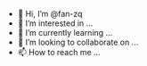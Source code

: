 - 👋 Hi, I’m @fan-zq
- 👀 I’m interested in ...
- 🌱 I’m currently learning ...
- 💞️ I’m looking to collaborate on ...
- 📫 How to reach me ...

<!---
fan-zq/fan-zq is a ✨ special ✨ repository because its `README.md` (this file) appears on your GitHub profile.
You can click the Preview link to take a look at your changes.
--->
